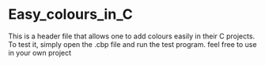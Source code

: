 # Easy_colours_in_C

This is a header file that allows one to add colours easily in their C projects.
To test it, simply open the .cbp file and run the test program.
feel free to use in your own project

